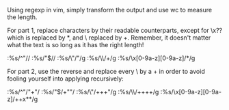Using regexp in vim, simply transform the output and use wc to measure the length.

For part 1, replace characters by their readable counterparts, except for \x?? which is replaced by *, and \\ replaced by +.
Remember, it doesn't matter what the text is so long as it has the right length!

:%s/^"//
:%s/"$//
:%s/\\"/"/g
:%s/\\\\/+/g
:%s/\\x[0-9a-z][0-9a-z]/*/g

For part 2, use the reverse and replace every \ by a + in order to avoid fooling yourself into applying recursively:

:%s/^"/"+"/
:%s/"$/+""/
:%s/\\"/+++"/g
:%s/\\\\/++++/g
:%s/\\x[0-9a-z][0-9a-z]/++x**/g
